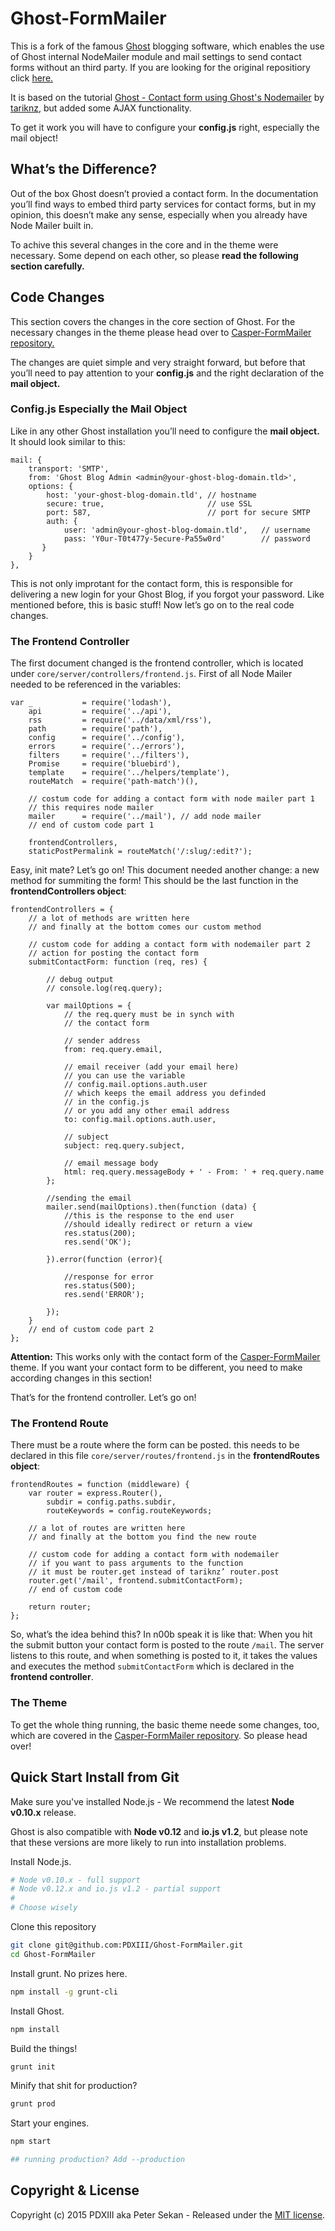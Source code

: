 # Ghost-FormMailer

This is a fork of the famous [Ghost](https://ghost.org) blogging software, which enables the use of Ghost internal NodeMailer module and mail settings to send contact forms without an third party. If you are looking for the original repositiory click [here.](http://github.com/TryGhost/Ghost/)

It is based on the tutorial [Ghost - Contact form using Ghost's Nodemailer](http://tarikk.com/ghost-blog-contact-form-using-ghosts-nodemailer/) by [tariknz](https://github.com/tariknz), but added some AJAX functionality.

To get it work you will have to configure your __config.js__ right, especially the mail object!

## What’s the Difference?

Out of the box Ghost doesn’t provied a contact form. In the documentation you’ll find ways to embed third party services for contact forms, but in my opinion, this doesn’t make any sense, especially when you already have Node Mailer built in.

To achive this several changes in the core and in the theme were necessary. Some depend on each other, so please **read the following section carefully.**

## Code Changes

This section covers the changes in the core section of Ghost. For the necessary changes in the theme please head over to [Casper-FormMailer repository.](https://github.com/PDXIII/Casper-FormMailer)

The changes are quiet simple and very straight forward, but before that you’ll need to pay attention to your **config.js** and the right declaration of the **mail object.**

### Config.js Especially the Mail Object

Like in any other Ghost installation you’ll need to configure the **mail object.** It should look similar to this:

    mail: {
        transport: 'SMTP',
        from: 'Ghost Blog Admin <admin@your-ghost-blog-domain.tld>',
        options: {
            host: 'your-ghost-blog-domain.tld', // hostname
            secure: true,                       // use SSL
            port: 587,                          // port for secure SMTP
            auth: {
                user: 'admin@your-ghost-blog-domain.tld',   // username
                pass: 'Y0ur-T0t477y-5ecure-Pa55w0rd'        // password
           }
        }
    },

This is not only improtant for the contact form, this is responsible for delivering a new login for your Ghost Blog, if you forgot your password. Like mentioned before, this is basic stuff! Now let’s go on to the real code changes.

### The Frontend Controller

The first document changed is the frontend controller, which is located under `core/server/controllers/frontend.js`. First of all Node Mailer needed to be referenced in the variables:

    var _           = require('lodash'),
        api         = require('../api'),
        rss         = require('../data/xml/rss'),
        path        = require('path'),
        config      = require('../config'),
        errors      = require('../errors'),
        filters     = require('../filters'),
        Promise     = require('bluebird'),
        template    = require('../helpers/template'),
        routeMatch  = require('path-match')(),
    
        // costum code for adding a contact form with node mailer part 1
        // this requires node mailer
        mailer      = require('../mail'), // add node mailer
        // end of custom code part 1
    
        frontendControllers,
        staticPostPermalink = routeMatch('/:slug/:edit?');

Easy, init mate? Let’s go on! This document needed another change: a new method for summiting the form! This should be the last function in the **frontendControllers object**:

    frontendControllers = {
        // a lot of methods are written here
        // and finally at the bottom comes our custom method
    
        // custom code for adding a contact form with nodemailer part 2
        // action for posting the contact form
        submitContactForm: function (req, res) {
    
            // debug output
            // console.log(req.query);
    
            var mailOptions = {
                // the req.query must be in synch with
                // the contact form
    
                // sender address
                from: req.query.email,
    
                // email receiver (add your email here)
                // you can use the variable
                // config.mail.options.auth.user
                // which keeps the email address you definded
                // in the config.js
                // or you add any other email address
                to: config.mail.options.auth.user,
    
                // subject
                subject: req.query.subject,
    
                // email message body
                html: req.query.messageBody + ' - From: ' + req.query.name
            };
    
            //sending the email
            mailer.send(mailOptions).then(function (data) {
                //this is the response to the end user
                //should ideally redirect or return a view
                res.status(200);
                res.send('OK');
    
            }).error(function (error){
    
                //response for error
                res.status(500);
                res.send('ERROR');
    
            });
        }
        // end of custom code part 2
    };

**Attention:** This works only with the contact form of the [Casper-FormMailer](https://github.com/PDXIII/Casper-FormMailer) theme. If you want your contact form to be different, you need to make according changes in this section!

That’s for the frontend controller. Let’s go on!

### The Frontend Route

There must be a route where the form can be posted. this needs to be declared in this file `core/server/routes/frontend.js` in the **frontendRoutes object**:

    frontendRoutes = function (middleware) {
        var router = express.Router(),
            subdir = config.paths.subdir,
            routeKeywords = config.routeKeywords;
    
        // a lot of routes are written here
        // and finally at the bottom you find the new route
    
        // custom code for adding a contact form with nodemailer
        // if you want to pass arguments to the function
        // it must be router.get instead of tariknz’ router.post
        router.get('/mail', frontend.submitContactForm);
        // end of custom code
    
        return router;
    };

So, what’s the idea behind this? In n00b speak it is like that: When you hit the submit button your contact form is posted to the route `/mail`. The server listens to this route, and when something is posted to it, it takes the values and executes the method `submitContactForm` which is declared in the **frontend controller**.

### The Theme

To get the whole thing running, the basic theme neede some changes, too, which are covered in the [Casper-FormMailer repository](https://github.com/PDXIII/Casper-FormMailer). So please head over!

## Quick Start Install from Git

Make sure you've installed Node.js - We recommend the latest **Node v0.10.x** release.

Ghost is also compatible with **Node v0.12** and **io.js v1.2**, but please note that these versions are more likely to run into installation problems.

Install Node.js.

```bash
# Node v0.10.x - full support
# Node v0.12.x and io.js v1.2 - partial support
#
# Choose wisely
```

Clone this repository

```bash
git clone git@github.com:PDXIII/Ghost-FormMailer.git
cd Ghost-FormMailer
```

Install grunt. No prizes here.

```bash
npm install -g grunt-cli
```

Install Ghost.

```bash
npm install
```

Build the things!

```bash
grunt init
```

Minify that shit for production?

```bash
grunt prod
```

Start your engines.

```bash
npm start

## running production? Add --production
```


## Copyright & License

Copyright (c) 2015 PDXIII aka Peter Sekan - Released under the [MIT license](LICENSE).

